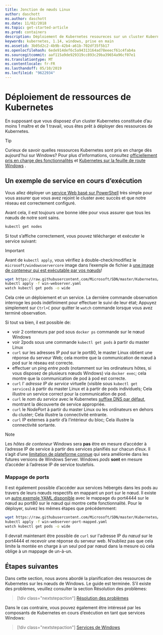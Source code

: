 ```yaml
---
title: Jonction de nœuds Linux
author: daschott
ms.author: daschott
ms.date: 11/02/2018
ms.topic: get-started-article
ms.prod: containers
description: Déploiement de Kubernetes resoureces sur un cluster Kubernetes de systèmes d’exploitation mixtes.
keywords: kubernetes, 1.14, windows, prise en main
ms.assetid: 3b05d2c2-4b9b-42b4-a61b-702df35f5b17
ms.openlocfilehash: 6ede914def6c5a94313164ad78eeecf61c4fab4a
ms.sourcegitcommit: aaf115a9de929319cc893c29ba39654a96cf07e1
ms.translationtype: MT
ms.contentlocale: fr-FR
ms.lasthandoff: 05/10/2019
ms.locfileid: "9622934"
---
```

# <a name="deploying-kubernetes-resources"></a>Déploiement de ressources de Kubernetes #
En supposant que vous disposez d’un cluster Kubernetes constituée d’au moins 1 maître et de 1 travail, vous êtes prêt à déployer des ressources de Kubernetes.
> [!TIP] 
> Curieux de savoir quelles ressources Kubernetes sont pris en charge dès aujourd'hui sur Windows? Pour plus d’informations, consultez [officiellement pris en charge des fonctionnalités](https://kubernetes.io/docs/getting-started-guides/windows/#supported-features) et [Kubernetes sur la feuille de route Windows](https://trello.com/b/rjTqrwjl/windows-k8s-roadmap) .


## <a name="running-a-sample-service"></a>Un exemple de service en cours d’exécution ##
Vous allez déployer un [service Web basé sur PowerShell](https://github.com/Microsoft/SDN/blob/master/Kubernetes/WebServer.yaml) très simple pour vous assurer que vous avez rejoint le cluster avec succès et que notre réseau est correctement configuré.

Avant cela, il est toujours une bonne idée pour vous assurer que tous les nœuds de notre sont sains.
```bash
kubectl get nodes
```

Si tout s’affiche correctement, vous pouvez télécharger et exécuter le service suivant:
> [!Important] 
> Avant de `kubectl apply`, vous vérifiez à double-check/modifiez le `microsoft/windowsservercore` image dans l’exemple de fichier à [une image de conteneur qui est exécutable par vos nœuds](https://docs.microsoft.com/virtualization/windowscontainers/deploy-containers/version-compatibility#choosing-container-os-versions)!

```bash
wget https://raw.githubusercontent.com/Microsoft/SDN/master/Kubernetes/flannel/l2bridge/manifests/simpleweb.yml -O win-webserver.yaml
kubectl apply -f win-webserver.yaml
watch kubectl get pods -o wide
```

Cela crée un déploiement et un service. La dernière commande observation interroge les pods indéfiniment pour effectuer le suivi de leur état; Appuyez simplement sur `Ctrl+C` pour quitter le `watch` commande lorsque vous avez terminé observation.

Si tout va bien, il est possible de:

  - voir 2 conteneurs par pod sous `docker ps` commande sur le nœud Windows
  - voir 2pods sous une commande `kubectl get pods` à partir du master Linux
  - `curl` sur les adresses IP *pod* sur le port80, le master Linux obtient une réponse du serveur Web; cela montre que la communication de nœud à pod sur le réseau est correcte.
  - effectuer un ping *entre pods* (notamment sur les ordinateurs hôtes, si vous disposez de plusieurs nœuds Windows) via `docker exec`; cela montre que la communication de pod à pod est correcte.
  - `curl` l' *adresse IP de service* virtuelle (visible sous `kubectl get services`) à partir du master Linux et à partir de pods individuels; Cela illustre un service correct pour la communication de pod.
  - `curl` le *nom du service* avec le Kubernetes [suffixe DNS par défaut](https://kubernetes.io/docs/concepts/services-networking/dns-pod-service/#services), montrant la découverte de service appropriée.
  - `curl` le *NodePort* à partir du master Linux ou les ordinateurs en dehors du cluster; Cela illustre la connectivité entrante.
  - `curl` IP externes à partir d’à l’intérieur du bloc; Cela illustre la connectivité sortante.

> [!Note]  
> Les *hôtes de conteneur* Windows sera **pas** être en mesure d’accéder à l’adresse IP de service à partir des services planifiés sur chacun d’eux. Il s’agit d’une [limitation de plateforme connue](./common-problems.md#my-windows-node-cannot-access-my-services-using-the-service-ip) qui sera améliorée dans les futures versions de Windows Server. Windows *pods* **sont** en mesure d’accéder à l’adresse IP de service toutefois.

### <a name="port-mapping"></a>Mappage de ports ### 
Il est également possible d’accéder aux services hébergés dans les pods au travers de leurs nœuds respectifs en mappant un port sur le nœud. Il existe un [autre exemple YAML disponible](https://github.com/Microsoft/SDN/blob/master/Kubernetes/PortMapping.yaml) avec le mappage du port4444 sur le nœud au port80 sur le nœud qui montre cette fonctionnalité. Pour le déployer, suivez les mêmes étapes que précédemment:

```bash
wget https://raw.githubusercontent.com/Microsoft/SDN/master/Kubernetes/PortMapping.yaml -O win-webserver-port-mapped.yaml
kubectl apply -f win-webserver-port-mapped.yaml
watch kubectl get pods -o wide
```

Il devrait maintenant être possible de `curl` sur l'adresse IP du *nœud* sur le port4444 et recevoir une réponse du serveur web. N’oubliez pas que cela limite la montée en charge à un seul pod par nœud dans la mesure où cela oblige à un mappage de un-à-un.


## <a name="next-steps"></a>Étapes suivantes ##
Dans cette section, nous avons abordé la planification des ressources de Kubernetes sur les nœuds de Windows. Le guide est terminée. S’il existe des problèmes, veuillez consulter la section Résolution des problèmes:

> [!div class="nextstepaction"]
> [Résolution des problèmes](./common-problems.md)

Dans le cas contraire, vous pouvez également être intéressé par les composants de Kubernetes en cours d’exécution en tant que services Windows:
> [!div class="nextstepaction"]
> [Services de Windows](./kube-windows-services.md)